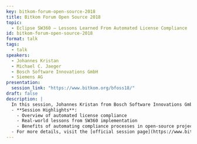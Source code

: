 ```yaml
---
key: bitkom-forum-open-source-2018
title: Bitkom Forum Open Source 2018
topic: 
  - Eclipse SW360 – Lessons Learned From Automated License Compliance
id: bitkom-forum-open-source-2018
format: talk
tags:
  - talk
speakers:
  - Johannes Kristan
  - Michael C. Jaeger
  - Bosch Software Innovations GmbH
  - Siemens AG
presentation: 
  session_link: "https://www.bitkom.org/bfoss18/"
draft: false
description: |
  In this session, Johannes Kristan from Bosch Software Innovations GmbH and Michael C. Jaeger from Siemens AG share their experiences and lessons learned from implementing automated license compliance with Eclipse SW360. The talk focuses on the challenges and benefits of automating compliance management in open-source projects using SW360.
  - **Session Highlights**:
    - Overview of automated license compliance
    - Real-world lessons from SW360 implementation
    - Benefits of automating compliance processes in open-source projects
  - For more details, visit the [official session page](https://www.bitkom.org/bfoss18/).
---
```

